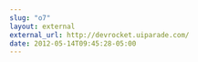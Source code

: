 ```yaml
---
slug: "o7"
layout: external
external_url: http://devrocket.uiparade.com/
date: 2012-05-14T09:45:28-05:00
---
```

